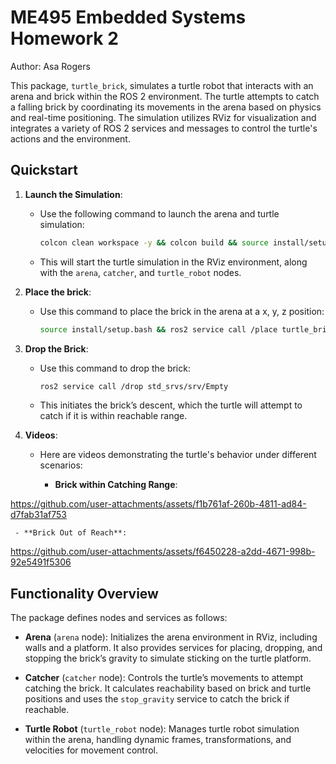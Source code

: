 <!--########################## Begin_Citation [14] ############################ -->


# ME495 Embedded Systems Homework 2
Author: Asa Rogers

This package, `turtle_brick`, simulates a turtle robot that interacts with an arena and brick within the ROS 2 environment. The turtle attempts to catch a falling brick by coordinating its movements in the arena based on physics and real-time positioning. The simulation utilizes RViz for visualization and integrates a variety of ROS 2 services and messages to control the turtle's actions and the environment.

## Quickstart

1. **Launch the Simulation**:
   - Use the following command to launch the arena and turtle simulation:
     ```bash
     colcon clean workspace -y && colcon build && source install/setup.bash && ros2 launch turtle_brick show_turtle.launch.py
     ```
   - This will start the turtle simulation in the RViz environment, along with the `arena`, `catcher`, and `turtle_robot` nodes.

2. **Place the brick**:
   - Use this command to place the brick in the arena at a x, y, z position:
     ```bash
     source install/setup.bash && ros2 service call /place turtle_brick_interfaces/srv/Place "{x: 5.0, y: 1.0, z: 10.0}" 
     ```
3. **Drop the Brick**:
   - Use this command to drop the brick:
     ```bash
     ros2 service call /drop std_srvs/srv/Empty
     ```
   - This initiates the brick’s descent, which the turtle will attempt to catch if it is within reachable range.

3. **Videos**:
   - Here are videos demonstrating the turtle's behavior under different scenarios:

     - **Brick within Catching Range**: 


https://github.com/user-attachments/assets/f1b761af-260b-4811-ad84-d7fab31af753



     - **Brick Out of Reach**: 



https://github.com/user-attachments/assets/f6450228-a2dd-4671-998b-92e5491f5306


## Functionality Overview

The package defines nodes and services as follows:

- **Arena** (`arena` node): Initializes the arena environment in RViz, including walls and a platform. It also provides services for placing, dropping, and stopping the brick’s gravity to simulate sticking on the turtle platform.

- **Catcher** (`catcher` node): Controls the turtle’s movements to attempt catching the brick. It calculates reachability based on brick and turtle positions and uses the `stop_gravity` service to catch the brick if reachable.

- **Turtle Robot** (`turtle_robot` node): Manages turtle robot simulation within the arena, handling dynamic frames, transformations, and velocities for movement control.

<!--########################## End_Citation [14] ############################ -->
